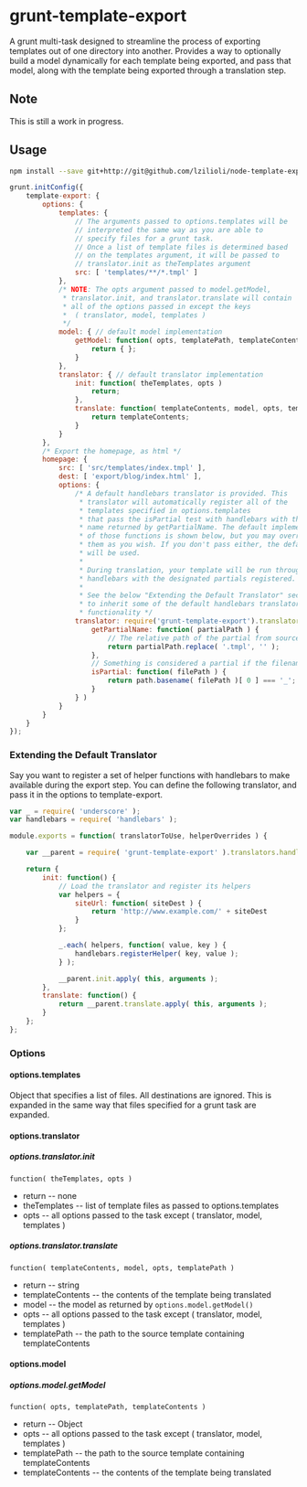 grunt-template-export
=====================

A grunt multi-task designed to streamline the process of exporting templates out of one directory into another. Provides a way to optionally build a model dynamically for each template being exported, and pass that model, along with the template being exported through a translation step.

## Note

This is still a work in progress.

## Usage

```bash
npm install --save git+http://git@github.com/lzilioli/node-template-exporter.git
```

```JavaScript
grunt.initConfig({
	template-export: {
		options: {
			templates: {
				// The arguments passed to options.templates will be
				// interpreted the same way as you are able to
				// specify files for a grunt task.
				// Once a list of template files is determined based
				// on the templates argument, it will be passed to
				// translator.init as theTemplates argument
				src: [ 'templates/**/*.tmpl' ]
			},
			/* NOTE: The opts argument passed to model.getModel,
			 * translator.init, and translator.translate will contain
			 * all of the options passed in except the keys
			 * 	( translator, model, templates )
			 */
			model: { // default model implementation
				getModel: function( opts, templatePath, templateContents ) {
					return { };
				}
			},
			translator: { // default translator implementation
				init: function( theTemplates, opts )
					return;
				},
				translate: function( templateContents, model, opts, templatePath ) {
					return templateContents;
				}
			}
		},
		/* Export the homepage, as html */
		homepage: {
			src: [ 'src/templates/index.tmpl' ],
			dest: [ 'export/blog/index.html' ],
			options: {
				/* A default handlebars translator is provided. This
				 * translator will automatically register all of the
				 * templates specified in options.templates
				 * that pass the isPartial test with handlebars with the
				 * name returned by getPartialName. The default implementation
				 * of those functions is shown below, but you may override
				 * them as you wish. If you don't pass either, the defaults
				 * will be used.
				 *
				 * During translation, your template will be run through
				 * handlebars with the designated partials registered.
				 *
				 * See the below "Extending the Default Translator" section
				 * to inherit some of the default handlebars translator's
				 * functionality */
				translator: require('grunt-template-export').translators.handlebars({
					getPartialName: function( partialPath ) {
						// The relative path of the partial from sourceDir, without the .tmpl extension
						return partialPath.replace( '.tmpl', '' );
					},
					// Something is considered a partial if the filename begins with `_`
					isPartial: function( filePath ) {
						return path.basename( filePath )[ 0 ] === '_';
					}
				} )
			}
		}
	}
});
```

### Extending the Default Translator

Say you want to register a set of helper functions with handlebars to make available during the export step. You can define the following translator, and pass it in the options to template-export.

```javascript
var _ = require( 'underscore' );
var handlebars = require( 'handlebars' );

module.exports = function( translatorToUse, helperOverrides ) {

	var __parent = require( 'grunt-template-export' ).translators.handlebars.apply( this, [ helperOverrides || {} ] );

	return {
		init: function() {
			// Load the translator and register its helpers
			var helpers = {
				siteUrl: function( siteDest ) {
					return 'http://www.example.com/' + siteDest
				}
			};

			_.each( helpers, function( value, key ) {
				handlebars.registerHelper( key, value );
			} );

			__parent.init.apply( this, arguments );
		},
		translate: function() {
			return __parent.translate.apply( this, arguments );
		}
	};
};
```

### Options

#### options.templates

Object that specifies a list of files. All destinations are ignored. This is expanded in the same way that files specified for a grunt task are expanded.

#### options.translator

##### options.translator.init

	function( theTemplates, opts )

- return
-- none
- theTemplates
-- list of template files as passed to options.templates
- opts
-- all options passed to the task except ( translator, model, templates )

##### options.translator.translate

	function( templateContents, model, opts, templatePath )

- return
-- string
- templateContents
-- the contents of the template being translated
- model
-- the model as returned by `options.model.getModel()`
- opts
-- all options passed to the task except ( translator, model, templates )
- templatePath
-- the path to the source template containing templateContents

#### options.model

##### options.model.getModel

	function( opts, templatePath, templateContents )

- return
-- Object
- opts
-- all options passed to the task except ( translator, model, templates )
- templatePath
-- the path to the source template containing templateContents
- templateContents
-- the contents of the template being translated
